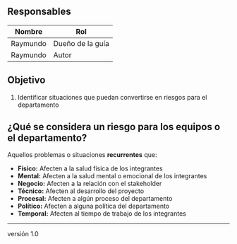 ## Responsables
Nombre     | Rol
-----------|------------------
Raymundo   | Dueño de la guía
Raymundo   | Autor

## Objetivo
1. Identificar situaciones que puedan convertirse en riesgos para el departamento

## ¿Qué se considera un riesgo para los equipos o el departamento?
Aquellos problemas o situaciones **recurrentes** que:
* **Físico:** Afecten a la salud física de los integrantes
* **Mental:** Afecten a la salud mental o emocional de los integrantes
* **Negocio:** Afecten a la relación con el stakeholder
* **Técnico:** Afecten al desarrollo del proyecto
* **Procesal:** Afecten a algún proceso del departamento
* **Político:** Afecten a alguna política del departamento
* **Temporal:** Afecten al tiempo de trabajo de los integrantes

***
versión 1.0
		
